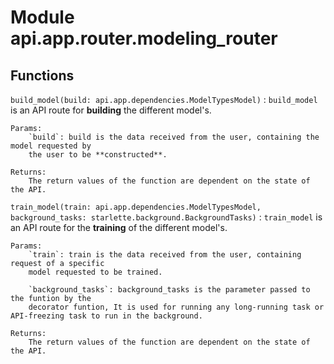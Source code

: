 Module api.app.router.modeling_router
=====================================

Functions
---------

    
`build_model(build: api.app.dependencies.ModelTypesModel)`
:   `build_model` is an API route for **building** the different model's.
    
    Params:
        `build`: build is the data received from the user, containing the model requested by
        the user to be **constructed**.
    
    Returns:
        The return values of the function are dependent on the state of the API.

    
`train_model(train: api.app.dependencies.ModelTypesModel, background_tasks: starlette.background.BackgroundTasks)`
:   `train_model` is an API route for the **training** of the different model's.
    
    Params:
        `train`: train is the data received from the user, containing request of a specific
        model requested to be trained.
    
        `background_tasks`: background_tasks is the parameter passed to the funtion by the
        decorator funtion, It is used for running any long-running task or API-freezing task to run in the background.
    
    Returns:
        The return values of the function are dependent on the state of the API.